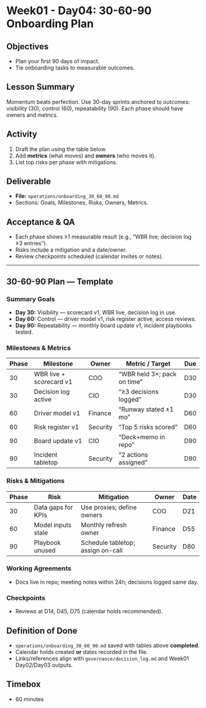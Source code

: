 # Week01 - Day04: 30-60-90 Onboarding Plan

## Objectives
- Plan your first 90 days of impact.
- Tie onboarding tasks to measurable outcomes.

## Lesson Summary
Momentum beats perfection. Use 30-day sprints anchored to outcomes: visibility (30), control (60), repeatability (90). Each phase should have owners and metrics.

## Activity
1) Draft the plan using the table below.  
2) Add **metrics** (what moves) and **owners** (who moves it).  
3) List top risks per phase with mitigations.

## Deliverable
- **File:** `operations/onboarding_30_60_90.md`  
- Sections: Goals, Milestones, Risks, Owners, Metrics.

## Acceptance & QA
- Each phase shows ≥1 measurable result (e.g., “WBR live; decision log ≥3 entries”).  
- Risks include a mitigation and a date/owner.  
- Review checkpoints scheduled (calendar invites or notes).

---

## 30-60-90 Plan — Template

### Summary Goals
- **Day 30:** Visibility — scorecard v1, WBR live, decision log in use.  
- **Day 60:** Control — driver model v1, risk register active, access reviews.  
- **Day 90:** Repeatability — monthly board update v1, incident playbooks tested.

### Milestones & Metrics
| Phase | Milestone | Owner | Metric / Target | Due |
|---|---|---|---|---|
| 30 | WBR live + scorecard v1 | COO | “WBR held 3×; pack on time” | D30 |
| 30 | Decision log active | CIO | “≥3 decisions logged” | D30 |
| 60 | Driver model v1 | Finance | “Runway stated ±1 mo” | D60 |
| 60 | Risk register v1 | Security | “Top 5 risks scored” | D60 |
| 90 | Board update v1 | CIO | “Deck+memo in repo” | D90 |
| 90 | Incident tabletop | Security | “2 actions assigned” | D90 |

### Risks & Mitigations
| Phase | Risk | Mitigation | Owner | Date |
|---|---|---|---|---|
| 30 | Data gaps for KPIs | Use proxies; define owners | COO | D21 |
| 60 | Model inputs stale | Monthly refresh owner | Finance | D55 |
| 90 | Playbook unused | Schedule tabletop; assign on-call | Security | D80 |

### Working Agreements
- Docs live in repo; meeting notes within 24h; decisions logged same day.

### Checkpoints
- Reviews at D14, D45, D75 (calendar holds recommended).

## Definition of Done
- `operations/onboarding_30_60_90.md` saved with tables above **completed**.  
- Calendar holds created **or** dates recorded in the file.  
- Links/references align with `governance/decision_log.md` and Week01 Day02/Day03 outputs.

## Timebox
- 60 minutes
